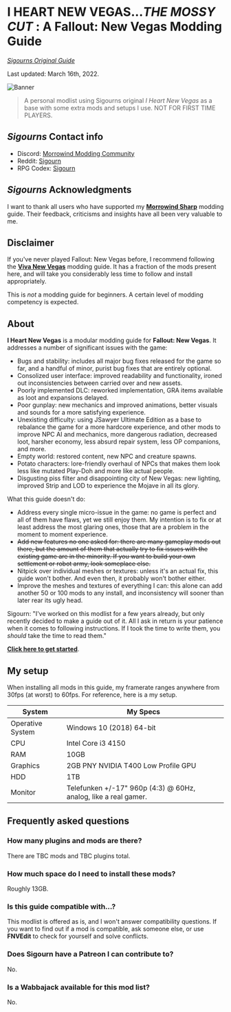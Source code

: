 # I HEART NEW VEGAS..._THE MOSSY CUT_ : A Fallout: New Vegas Modding Guide
[_Sigourns Original Guide_](https://github.com/Sigourn/iheartnewvegas)

Last updated: March 16th, 2022.

![Banner](https://raw.githubusercontent.com/Code-Moss/iheartnewvegasmossycut/main/data/MainBanner.jpg)
>A personal modlist using Sigourns original *I Heart New Vegas* as a base with some extra mods and setups I use. NOT FOR FIRST TIME PLAYERS.

## *Sigourns* Contact info

- Discord: [Morrowind Modding Community](https://discord.me/mwmods)
- Reddit: [Sigourn](https://www.reddit.com/user/Sigourn)
- RPG Codex: [Sigourn](https://rpgcodex.net/forums/index.php?members/sigourn.21476/)

## *Sigourns* Acknowledgments

I want to thank all users who have supported my [**Morrowind Sharp**](https://github.com/Sigourn/morrowind-sharp/blob/master/readme.md) modding guide. Their feedback, criticisms and insights have all been very valuable to me.

## Disclaimer

If you've never played Fallout: New Vegas before, I recommend following the [**Viva New Vegas**](https://vivanewvegas.github.io/) modding guide. It has a fraction of the mods present here, and will take you considerably less time to follow and install appropriately.

This is *not* a modding guide for beginners. A certain level of modding competency is expected.

## About

**I Heart New Vegas** is a modular modding guide for **Fallout: New Vegas**. It addresses a number of significant issues with the game:

- Bugs and stability: includes all major bug fixes released for the game so far, and a handful of minor, purist bug fixes that are entirely optional.
- Consolized user interface: improved readability and functionality, ironed out inconsistencies between carried over and new assets.
- Poorly implemented DLC: reworked implementation, GRA items available as loot and expansions delayed.
- Poor gunplay: new mechanics and improved animations, better visuals and sounds for a more satisfying experience.
- Unexisting difficulty: using JSawyer Ultimate Edition as a base to rebalance the game for a more hardcore experience, and other mods to improve NPC AI and mechanics, more dangerous radiation, decreased loot, harsher economy, less absurd repair system, less OP companions, and more.
- Empty world: restored content, new NPC and creature spawns.
- Potato characters: lore-friendly overhaul of NPCs that makes them look less like mutated Play-Doh and more like actual people.
- Disgusting piss filter and disappointing city of New Vegas: new lighting, improved Strip and LOD to experience the Mojave in all its glory.

What this guide doesn't do:

- Address every single micro-issue in the game: no game is perfect and all of them have flaws, yet we still enjoy them. My intention is to fix or at least address the most glaring ones, those that are a problem in the moment to moment experience.
- ~~Add new features no one asked for: there are many gameplay mods out there, but the amount of them that actually try to fix issues with the existing game are in the minority. If you want to build your own settlement or robot army, look someplace else.~~
- Nitpick over individual meshes or textures: unless it's an actual fix, this guide won't bother. And even then, it probably won't bother either.
- Improve the meshes and textures of everything I can: this alone can add another 50 or 100 mods to any install, and inconsistency will sooner than later rear its ugly head.

Sigourn: "I've worked on this modlist for a few years already, but only recently decided to make a guide out of it. All I ask in return is your patience when it comes to following instructions. If I took the time to write them, you *should* take the time to read them."

[**Click here to get started**](https://github.com/Code-Moss/I-Heart-New-Vegas-Mossy-Cut/blob/main/SETUP.md).


## My setup

When installing all mods in this guide, my framerate ranges anywhere from 30fps (at worst) to 60fps. For reference, here is a my setup.

System | My Specs
------------ | -------------
Operative System | Windows 10 (2018) 64-bit
CPU | Intel Core i3 4150
RAM | 10GB
Graphics | 2GB PNY NVIDIA T400 Low Profile GPU
HDD | 1TB 
Monitor | Telefunken +/-17" 960p (4:3) @ 60Hz, analog, like a real gamer.

## Frequently asked questions

### How many plugins and mods are there?

There are TBC mods and TBC plugins total.

### How much space do I need to install these mods?

Roughly 13GB.

### Is this guide compatible with...?

This modlist is offered as is, and I won't answer compatibility questions. If you want to find out if a mod is compatible, ask someone else, or use **FNVEdit** to check for yourself and solve conflicts.

### Does Sigourn have a Patreon I can contribute to?

No.

### Is a Wabbajack available for this mod list?

No.
